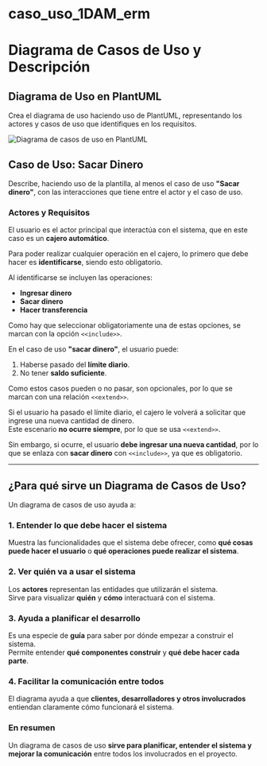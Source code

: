 # caso_uso_1DAM_erm

# Diagrama de Casos de Uso y Descripción

## Diagrama de Uso en PlantUML

Crea el diagrama de uso haciendo uso de PlantUML, representando los actores y casos de uso que identifiques en los requisitos.

![Diagrama de casos de uso en PlantUML](Descargas/Diagrama_Uso.png)



## Caso de Uso: Sacar Dinero

Describe, haciendo uso de la plantilla, al menos el caso de uso **"Sacar dinero"**, con las interacciones que tiene entre el actor y el caso de uso.

### Actores y Requisitos  
El usuario es el actor principal que interactúa con el sistema, que en este caso es un **cajero automático**.

Para poder realizar cualquier operación en el cajero, lo primero que debe hacer es **identificarse**, siendo esto obligatorio.

Al identificarse se incluyen las operaciones:

- **Ingresar dinero**
- **Sacar dinero**
- **Hacer transferencia**

Como hay que seleccionar obligatoriamente una de estas opciones, se marcan con la opción `<<include>>`.

En el caso de uso **"sacar dinero"**, el usuario puede:

1. Haberse pasado del **límite diario**.
2. No tener **saldo suficiente**.

Como estos casos pueden o no pasar, son opcionales, por lo que se marcan con una relación `<<extend>>`.

Si el usuario ha pasado el límite diario, el cajero le volverá a solicitar que ingrese una nueva cantidad de dinero.  
Este escenario **no ocurre siempre**, por lo que se usa `<<extend>>`.  

Sin embargo, si ocurre, el usuario **debe ingresar una nueva cantidad**, por lo que se enlaza con **sacar dinero** con `<<include>>`, ya que es obligatorio.

---

## ¿Para qué sirve un Diagrama de Casos de Uso?

Un diagrama de casos de uso ayuda a:

### 1. Entender lo que debe hacer el sistema  
Muestra las funcionalidades que el sistema debe ofrecer, como **qué cosas puede hacer el usuario** o **qué operaciones puede realizar el sistema**.

### 2. Ver quién va a usar el sistema  
Los **actores** representan las entidades que utilizarán el sistema.  
Sirve para visualizar **quién** y **cómo** interactuará con el sistema.

### 3. Ayuda a planificar el desarrollo  
Es una especie de **guía** para saber por dónde empezar a construir el sistema.  
Permite entender **qué componentes construir** y **qué debe hacer cada parte**.

### 4. Facilitar la comunicación entre todos  
El diagrama ayuda a que **clientes, desarrolladores y otros involucrados** entiendan claramente cómo funcionará el sistema.

### **En resumen**  
Un diagrama de casos de uso **sirve para planificar, entender el sistema y mejorar la comunicación** entre todos los involucrados en el proyecto.

